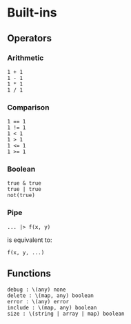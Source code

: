 # Built-ins

## Operators

### Arithmetic

```
1 + 1
1 - 1
1 * 1
1 / 1
```

### Comparison

```
1 == 1
1 != 1
1 < 1
1 > 1
1 <= 1
1 >= 1
```

### Boolean

```
true & true
true | true
not(true)
```

### Pipe

```
... |> f(x, y)
```

is equivalent to:

```
f(x, y, ...)
```

## Functions

```
debug : \(any) none
delete : \(map, any) boolean
error : \(any) error
include : \(map, any) boolean
size : \(string | array | map) boolean
```
